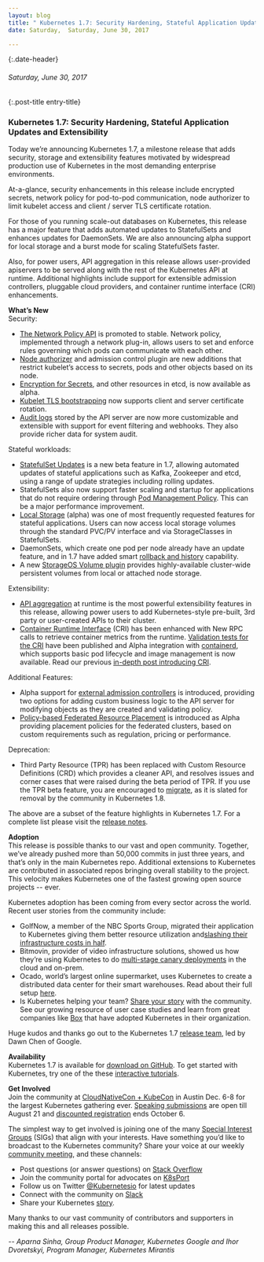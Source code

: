 ```yaml
---
layout: blog
title: " Kubernetes 1.7: Security Hardening, Stateful Application Updates and Extensibility " 
date: Saturday,  Saturday, June 30, 2017 

---
```

{:.date-header}
###### Saturday, June 30, 2017 

{:.post-title entry-title}
### Kubernetes 1.7: Security Hardening, Stateful Application Updates and Extensibility 

Today we’re announcing Kubernetes 1.7, a milestone release that adds security, storage and extensibility features motivated by widespread production use of Kubernetes in the most demanding enterprise environments.&nbsp;  
  
At-a-glance, security enhancements in this release include encrypted secrets, network policy for pod-to-pod communication, node authorizer to limit kubelet access and client / server TLS certificate rotation.&nbsp;  
  
For those of you running scale-out databases on Kubernetes, this release has a major feature that adds automated updates to StatefulSets and enhances updates for DaemonSets. We are also announcing alpha support for local storage and a burst mode for scaling StatefulSets faster.&nbsp;  
  
Also, for power users, API aggregation in this release allows user-provided apiservers to be served along with the rest of the Kubernetes API at runtime. Additional highlights include support for extensible admission controllers, pluggable cloud providers, and container runtime interface (CRI) enhancements.  
  
**What’s New**  
Security:  

- [The Network Policy API](https://kubernetes.io/docs/concepts/services-networking/network-policies/) is promoted to stable. Network policy, implemented through a network plug-in, allows users to set and enforce rules governing which pods can communicate with each other.&nbsp;
- [Node authorizer](https://kubernetes.io/docs/admin/authorization/node/) and admission control plugin are new additions that restrict kubelet’s access to secrets, pods and other objects based on its node.
- [Encryption for Secrets](https://kubernetes.io/docs/tasks/administer-cluster/encrypt-data/), and other resources in etcd, is now available as alpha.&nbsp;
- [Kubelet TLS bootstrapping](https://kubernetes.io/docs/admin/kubelet-tls-bootstrapping/) now supports client and server certificate rotation.
- [Audit logs](https://kubernetes.io/docs/tasks/debug-application-cluster/audit/) stored by the API server are now more customizable and extensible with support for event filtering and webhooks. They also provide richer data for system audit.
  
Stateful workloads:  

- [StatefulSet Updates](https://kubernetes.io/docs/tutorials/stateful-application/basic-stateful-set/#updating-statefulsets) is a new beta feature in 1.7, allowing automated updates of stateful applications such as Kafka, Zookeeper and etcd, using a range of update strategies including rolling updates.
- StatefulSets also now support faster scaling and startup for applications that do not require ordering through [Pod Management Policy](https://kubernetes.io/docs/concepts/workloads/controllers/statefulset/#pod-management-policies). This can be a major performance improvement.&nbsp;
- [Local Storage](https://kubernetes.io/docs/concepts/storage/volumes/#local) (alpha) was one of most frequently requested features for stateful applications. Users can now access local storage volumes through the standard PVC/PV interface and via StorageClasses in StatefulSets.
- DaemonSets, which create one pod per node already have an update feature, and in 1.7 have added smart [rollback and history](https://kubernetes.io/docs/tasks/manage-daemon/rollback-daemon-set/) capability.
- A new [StorageOS Volume plugin](https://kubernetes.io/docs/concepts/storage/volumes/#storageos) provides highly-available cluster-wide persistent volumes from local or attached node storage.
  
Extensibility:  

- [API aggregation](https://kubernetes.io/docs/concepts/api-extension/apiserver-aggregation/) at runtime is the most powerful extensibility features in this release, allowing power users to add Kubernetes-style pre-built, 3rd party or user-created APIs to their cluster.
- [Container Runtime Interface](https://github.com/kubernetes/community/blob/master/contributors/devel/container-runtime-interface.md) (CRI) has been enhanced with New RPC calls to retrieve container metrics from the runtime. [Validation tests for the CRI](https://github.com/kubernetes/community/blob/master/contributors/devel/cri-validation.md) have been published and Alpha integration with [containerd](http://containerd.io/), which supports basic pod lifecycle and image management is now available. Read our previous [in-depth post introducing CRI](http://blog.kubernetes.io/2016/12/container-runtime-interface-cri-in-kubernetes.html).
  
Additional Features:  

- Alpha support for [external admission controllers](https://kubernetes.io/docs/admin/extensible-admission-controllers/) is introduced, providing two options for adding custom business logic to the API server for modifying objects as they are created and validating policy.&nbsp;
- [Policy-based Federated Resource Placement](https://kubernetes.io/docs/tasks/federation/set-up-placement-policies-federation/) is introduced as Alpha providing placement policies for the federated clusters, based on custom requirements such as regulation, pricing or performance.
  
Deprecation:&nbsp;  
  

- Third Party Resource (TPR) has been replaced with Custom Resource Definitions (CRD) which provides a cleaner API, and resolves issues and corner cases that were raised during the beta period of TPR. If you use the TPR beta feature, you are encouraged to [migrate](https://kubernetes.io/docs/tasks/access-kubernetes-api/migrate-third-party-resource/), as it is slated for removal by the community in Kubernetes 1.8.
  
The above are a subset of the feature highlights in Kubernetes 1.7. For a complete list please visit the [release notes](https://github.com/kubernetes/kubernetes/blob/master/CHANGELOG.md#v170).  
  
**Adoption**  
This release is possible thanks to our vast and open community. Together, we’ve already pushed more than 50,000 commits in just three years, and that’s only in the main Kubernetes repo. Additional extensions to Kubernetes are contributed in associated repos bringing overall stability to the project. This velocity makes Kubernetes one of the fastest growing open source projects -- ever.&nbsp;  
  
Kubernetes adoption has been coming from every sector across the world. Recent user stories from the community include:&nbsp;  
  

- GolfNow, a member of the NBC Sports Group, migrated their application to Kubernetes giving them better resource utilization and[slashing their infrastructure costs in half](https://kubernetes.io/case-studies/golfnow).
- Bitmovin, provider of video infrastructure solutions, showed us how they’re using Kubernetes to do [multi-stage canary deployments](http://blog.kubernetes.io/2017/04/multi-stage-canary-deployments-with-kubernetes-in-the-cloud-onprem.html) in the cloud and on-prem.
- Ocado, world’s largest online supermarket, uses Kubernetes to create a distributed data center for their smart warehouses. Read about their full setup [here](http://ocadotechnology.com/blog/creating-a-distributed-data-centre-architecture-using-kubernetes-and-containers/).
- Is Kubernetes helping your team? [Share your story](https://docs.google.com/a/google.com/forms/d/e/1FAIpQLScuI7Ye3VQHQTwBASrgkjQDSS5TP0g3AXfFhwSM9YpHgxRKFA/viewform) with the community. See our growing resource of user case studies and learn from great companies like [Box](https://kubernetes.io/case-studies/box) that have adopted Kubernetes in their organization.&nbsp;
  
Huge kudos and thanks go out to the Kubernetes 1.7 [release team](https://github.com/kubernetes/features/blob/master/release-1.7/release_team.md), led by Dawn Chen of Google.&nbsp;  
  
**Availability**  
Kubernetes 1.7 is available for [download on GitHub](https://github.com/kubernetes/kubernetes/releases/tag/v1.7.0). To get started with Kubernetes, try one of the these [interactive tutorials](http://kubernetes.io/docs/tutorials/kubernetes-basics/).&nbsp;  
  
**Get Involved**  
Join the community at [CloudNativeCon + KubeCon](http://events.linuxfoundation.org/events/cloudnativecon-and-kubecon-north-america) in Austin Dec. 6-8 for the largest Kubernetes gathering ever. [Speaking submissions](http://events.linuxfoundation.org/events/cloudnativecon-and-kubecon-north-america/program/cfp) are open till August 21 and [discounted registration](https://www.regonline.com/registration/Checkin.aspx?EventID=1903774&_ga=2.224109086.464556664.1498490094-1623727562.1496428006) ends October 6.  
  
The simplest way to get involved is joining one of the many [Special Interest Groups](https://github.com/kubernetes/community/blob/master/sig-list.md) (SIGs) that align with your interests. Have something you’d like to broadcast to the Kubernetes community? Share your voice at our weekly [community meeting](https://github.com/kubernetes/community/blob/master/communication.md#weekly-meeting), and these channels:  
  

- Post questions (or answer questions) on [Stack Overflow](http://stackoverflow.com/questions/tagged/kubernetes)
- Join the community portal for advocates on [K8sPort](http://k8sport.org/)
- Follow us on Twitter [@Kubernetesio](https://twitter.com/kubernetesio) for latest updates
- Connect with the community on [Slack](http://slack.k8s.io/)
- Share your Kubernetes [story](https://docs.google.com/a/linuxfoundation.org/forms/d/e/1FAIpQLScuI7Ye3VQHQTwBASrgkjQDSS5TP0g3AXfFhwSM9YpHgxRKFA/viewform).&nbsp;
  
Many thanks to our vast community of contributors and supporters in making this and all releases possible.  
  
  
_-- Aparna Sinha, Group Product Manager, Kubernetes Google and Ihor Dvoretskyi, Program Manager, Kubernetes Mirantis_  
  

